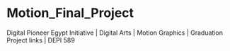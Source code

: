 # Motion_Final_Project
Digital Pioneer Egypt Initiative | Digital Arts | Motion Graphics | Graduation Project links | DEPI 589
